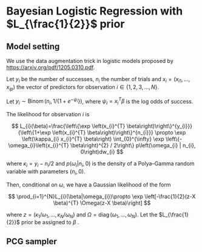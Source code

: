 # Bayesian Logistic Regression with $L_{\frac{1}{2}}$ prior

## Model setting

We use the data augmentation trick in logistic models proposed by https://arxiv.org/pdf/1205.0310.pdf.



Let $y_{i}$ be the number of successes, $n_{i}$ the number of trials and $x_{i}=(x_{i1},...,x_{ip})$ the vector of predictors for observation $i\in\left\{1,2,3,...,N\right\}$. 

Let $y_{i} \sim \operatorname{Binom}\left(n_{i}, 1 /\left\{1+e^{-\psi_{i}}\right\}\right)$, where $\psi_{i}=x_{i}^{T} \beta$ is the log odds of success. 



The likelihood for observation $i$ is


$$
L_{i}(\beta)=\frac{\left\{\exp \left(x_{i}^{T} \beta\right)\right\}^{y_{i}}}{\left\{1+\exp \left(x_{i}^{T} \beta\right)\right\}^{n_{i}}} \propto \exp \left(\kappa_{i} x_{i}^{T} \beta\right) \int_{0}^{\infty} \exp \left\{-\omega_{i}\left(x_{i}^{T} \beta\right)^{2} / 2\right\} p\left(\omega_{i} | n_{i}, 0\right)dw_{i}
$$


where $\kappa_{i}=y_{i}-n_{i} / 2$ and $p\left(\omega_{i} | n_{i}, 0\right)$  is the density of a Polya–Gamma random variable with parameters $\left(n_{i}, 0\right)$. 



Then, conditional on $\omega$, we have a Gaussian likelihood of the form


$$
\prod_{i=1}^{N}L_{i}(\beta|\omega_{i})\propto \exp \left[-\frac{1}{2}(z-X \beta)^{T} \Omega(z-X \beta)\right]
$$


where $z=\left(\kappa_{1} / \omega_{1}, \ldots, \kappa_{N} / \omega_{N}\right)$ and $\Omega=\operatorname{diag}\left(\omega_{1}, \ldots, \omega_{N}\right)$. Let the  $L_{\frac{1}{2}}$ prior be assigned to $\beta$ .



## PCG sampler

